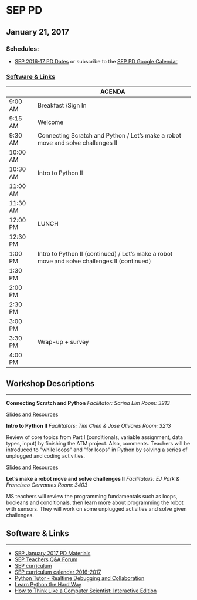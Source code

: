 # SEP PD
## January 21, 2017

### Schedules:
* [SEP 2016-17 PD Dates](https://drive.google.com/open?id=1scIhCYFxiCcKbgI1CG4HbLP8kZ7sSzzJVxxi3erTzkc) or subscribe to the [SEP PD Google Calendar](https://calendar.google.com/calendar/embed?src=strongschools.nyc_p8ub77g79n2k4f4ufi238pjh6k%40group.calendar.google.com&ctz=America/New_York) 

### [Software & Links](#links)

|| AGENDA
| ------| ------------- |
| 9:00 AM |Breakfast /Sign In
9:15 AM |Welcome
9:30 AM |Connecting Scratch and Python / Let’s make a robot move and solve challenges II
10:00 AM |
10:30 AM |Intro to Python II
11:00 AM |
11:30 AM | 
12:00 PM |LUNCH
12:30 PM |
1:00 PM |Intro to Python II (continued) / Let’s make a robot move and solve challenges II (continued)
1:30 PM |
2:00 PM |
2:30 PM |
3:00 PM |
3:30 PM |Wrap-up + survey
4:00 PM |

## Workshop Descriptions
***
**Connecting Scratch and Python**
*Facilitator: Sarina Lim*
*Room: 3213*

[Slides and Resources](https://drive.google.com/drive/folders/0B3omYkYPfQ0ybkJzT1dKT3pqWnc?usp=sharing)

**Intro to Python II**
*Facilitators: Tim Chen & Jose Olivares*
*Room: 3213*

Review of core topics from Part I (conditionals, variable assignment, data types, input) by finishing the ATM project.  Also, comments. Teachers will be introduced to "while loops" and "for loops" in Python by solving a series of unplugged and coding activities.

[Slides and Resources](https://drive.google.com/drive/folders/0B3omYkYPfQ0yZzFrWTdremg0V1E?usp=sharing)

**Let’s make a robot move and solve challenges II**
*Facilitators: EJ Park & Francisco Cervantes*
*Room: 3403*

MS teachers will review the programming fundamentals such as loops, booleans and conditionals, then learn more about programming the robot with sensors. They will work on some unplugged activities and solve given challenges.

## <a name="links">Software & Links</a>
***
* [SEP January 2017 PD Materials](https://drive.google.com/drive/folders/0B3omYkYPfQ0yZlFiR3hvYzBzd1U?usp=sharing)
* [SEP Teachers Q&A Forum](http://tinyurl.com/septeachers)
* [SEP curriculum](https://drive.google.com/open?id=0B8D2ft9M8qQCamQwZGpJMEU2TEk)
* [SEP curriculum calendar 2016-2017](https://docs.google.com/a/strongschools.nyc/document/d/10a8UPH6-v-aoAXGVo1c68VapsTHkJXgzROd6vStX6ZU/edit?usp=sharing)
* [Python Tutor - Realtime Debugging and Collaboration](http://pythontutor.com/)
* [Learn Python the Hard Way](https://learnpythonthehardway.org/)
* [How to Think Like a Computer Scientist: Interactive Edition](http://interactivepython.org/courselib/static/thinkcspy/index.html)

